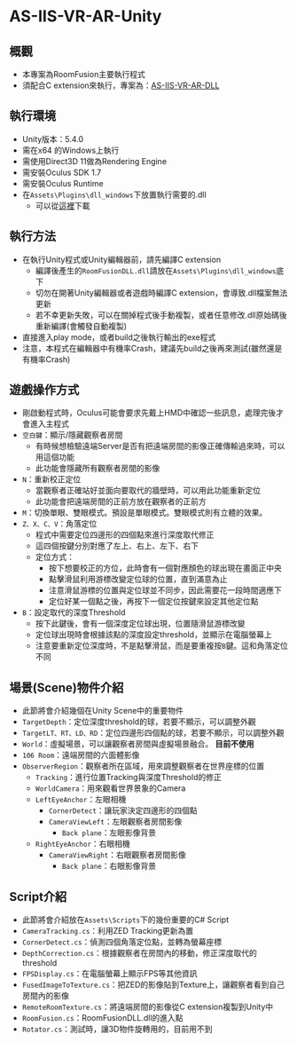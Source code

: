 # AS-IIS-VR-AR-Unity

## 概觀

- 本專案為RoomFusion主要執行程式
- 須配合C extension來執行，專案為：[AS-IIS-VR-AR-DLL](https://github.com/lctseng/AS-IIS-VR-AR-DLL)

## 執行環境

- Unity版本：5.4.0
- 需在x64 的Windows上執行
- 需使用Direct3D 11做為Rendering Engine
- 需安裝Oculus SDK 1.7
- 需安裝Oculus Runtime 
- 在`Assets\Plugins\dll_windows`下放置執行需要的.dll
  - 可以從[這裡](https://drive.google.com/file/d/0B6KmSTnbOf-CY0lRRDRaWDdDNmc/view?usp=sharing)下載

## 執行方法

- 在執行Unity程式或Unity編輯器前，請先編譯C extension
  - 編譯後產生的`RoomFusionDLL.dll`請放在`Assets\Plugins\dll_windows`底下
  - 切勿在開著Unity編輯器或者遊戲時編譯C extension，會導致.dll檔案無法更新
  - 若不幸更新失敗，可以在關掉程式後手動複製，或者任意修改.dll原始碼後重新編譯(會觸發自動複製)
- 直接進入play mode，或者build之後執行輸出的exe程式
- 注意，本程式在編輯器中有機率Crash，建議先build之後再來測試(雖然還是有機率Crash)

## 遊戲操作方式

- 剛啟動程式時，Oculus可能會要求先戴上HMD中確認一些訊息，處理完後才會進入主程式
- `空白鍵`：顯示/隱藏觀察者房間
  - 有時候想檢驗遠端Server是否有把遠端房間的影像正確傳輸過來時，可以用這個功能
  - 此功能會隱藏所有觀察者房間的影像
- `N`：重新校正定位
  - 當觀察者正確站好並面向要取代的牆壁時，可以用此功能重新定位
  - 此功能會把遠端房間的正前方放在觀察者的正前方
- `M`：切換單眼、雙眼模式。預設是單眼模式。雙眼模式則有立體的效果。
- `Z、X、C、V`：角落定位
  - 程式中需要定位四邊形的四個點來進行深度取代修正
  - 這四個按鍵分別對應了左上、右上、左下、右下
  - 定位方式：
    - 按下想要校正的方位，此時會有一個對應顏色的球出現在畫面正中央
    - 點擊滑鼠利用游標改變定位球的位置，直到滿意為止
    - 注意滑鼠游標的位置與定位球並不同步，因此需要花一段時間適應下
    - 定位好某一個點之後，再按下一個定位按鍵來設定其他定位點
- `B`：設定取代的深度Threshold
  - 按下此鍵後，會有一個深度定位球出現，位置隨滑鼠游標改變
  - 定位球出現時會根據該點的深度設定threshold，並顯示在電腦螢幕上
  - 注意要重新定位深度時，不是點擊滑鼠，而是要重複按`B`鍵。這和角落定位不同

## 場景(Scene)物件介紹

- 此節將會介紹幾個在Unity Scene中的重要物件
- `TargetDepth`：定位深度threshold的球，若要不顯示，可以調整外觀
- `TargetLT、RT、LD、RD`：定位四邊形四個點的球，若要不顯示，可以調整外觀
- `World`：虛擬場景，可以讓觀察者房間與虛擬場景融合。 **目前不使用**
- `106 Room`：遠端房間的六面體影像
- `ObserverRegion`：觀察者所在區域，用來調整觀察者在世界座標的位置
  - `Tracking`：進行位置Tracking與深度Threshold的修正
  - `WorldCamera`：用來觀看世界景象的Camera
  - `LeftEyeAnchor`：左眼相機
    - `CornerDetect`：讓玩家決定四邊形的四個點
    - `CameraViewLeft`：左眼觀察者房間影像
      - `Back plane`：左眼影像背景
  - `RightEyeAnchor`：右眼相機
    - `CameraViewRight`：右眼觀察者房間影像
      - `Back plane`：右眼影像背景

## Script介紹

- 此節將會介紹放在`Assets\Scripts`下的幾份重要的C# Script
- `CameraTracking.cs`：利用ZED Tracking更新為置
- `CornerDetect.cs`：偵測四個角落定位點，並轉為螢幕座標
- `DepthCorrection.cs`：根據觀察者在房間內的移動，修正深度取代的threshold
- `FPSDisplay.cs`：在電腦螢幕上顯示FPS等其他資訊
- `FusedImageToTexture.cs`：把ZED的影像貼到Texture上，讓觀察者看到自己房間內的影像
- `RemoteRoomTexture.cs`：將遠端房間的影像從C extension複製到Unity中
- `RoomFusion.cs`：RoomFusionDLL.dll的進入點
- `Rotator.cs`：測試時，讓3D物件旋轉用的，目前用不到